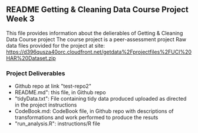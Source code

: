 ## README Getting & Cleaning Data Course Project Week 3
This file provides information about the delierables of Getting & Cleaning Data Course project
The course project is a peer-assessment project 
Raw data files provided for the project at site:
https://d396qusza40orc.cloudfront.net/getdata%2Fprojectfiles%2FUCI%20HAR%20Dataset.zip 
### Project Deliverables

* Github repo at link "test-repo2"
* README.md": this file, in Github repo 
* "tidyData.txt": File containing tidy data produced uploaded as directed in the project instructions
* CodeBook.md: CodeBook file, in Github repo with descriptions of transformations and work performed to produce the resuts 
* "run_analysis.R": instructions/R file 
